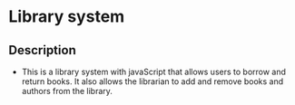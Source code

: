 # Library system

## Description

  - This is a library system with javaScript that allows users to borrow and return books. It also allows the librarian to add and remove books and authors from the library.